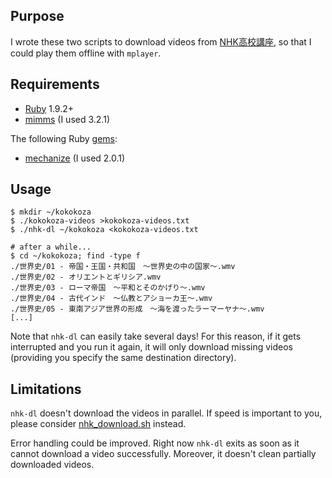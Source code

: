 Purpose
-------

I wrote these two scripts to download videos from
[NHK高校講座](http://www.nhk.or.jp/kokokoza/library/index.html), so that I
could play them offline with `mplayer`.

Requirements
------------

* [Ruby](http://www.ruby-lang.org/en/) 1.9.2+
* [mimms](http://savannah.nongnu.org/projects/mimms/) (I used 3.2.1)

The following Ruby [gems](http://rubygems.org/):

* [mechanize](http://rubygems.org/gems/mechanize) (I used 2.0.1)

Usage
-----

    $ mkdir ~/kokokoza
    $ ./kokokoza-videos >kokokoza-videos.txt
    $ ./nhk-dl ~/kokokoza <kokokoza-videos.txt

    # after a while...
    $ cd ~/kokokoza; find -type f
    ./世界史/01 - 帝国・王国・共和国　〜世界史の中の国家〜.wmv
    ./世界史/02 - オリエントとギリシア.wmv
    ./世界史/03 - ローマ帝国　〜平和とそのかげり〜.wmv
    ./世界史/04 - 古代インド　〜仏教とアショーカ王〜.wmv
    ./世界史/05 - 東南アジア世界の形成　〜海を渡ったラーマーヤナ〜.wmv
    [...]

Note that `nhk-dl` can easily take several days! For this reason, if it gets
interrupted and you run it again, it will only download missing videos
(providing you specify the same destination directory).

Limitations
-----------

`nhk-dl` doesn't download the videos in parallel. If speed is important to you,
please consider
[nhk_download.sh](https://github.com/Christoph-D/Tools/blob/master/nhk_download.sh)
instead.

Error handling could be improved. Right now `nhk-dl` exits as soon as it cannot
download a video successfully. Moreover, it doesn't clean partially downloaded
videos.
